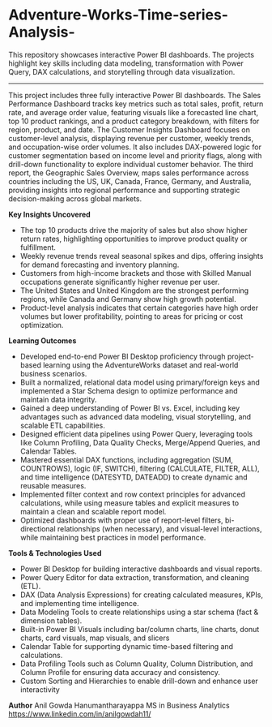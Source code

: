 # Adventure-Works-Time-series-Analysis-
This repository showcases interactive Power BI dashboards. The projects highlight key skills including data modeling, transformation with Power Query, DAX calculations, and storytelling through data visualization.
______________________________________________________________________________________________________________________________________________________________________________

This project includes three fully interactive Power BI dashboards. The Sales Performance Dashboard tracks key metrics such as total sales, profit, return rate, and average order value, featuring visuals like a forecasted line chart, top 10 product rankings, and a product category breakdown, with filters for region, product, and date. The Customer Insights Dashboard focuses on customer-level analysis, displaying revenue per customer, weekly trends, and occupation-wise order volumes. It also includes DAX-powered logic for customer segmentation based on income level and priority flags, along with drill-down functionality to explore individual customer behavior. The third report, the Geographic Sales Overview, maps sales performance across countries including the US, UK, Canada, France, Germany, and Australia, providing insights into regional performance and supporting strategic decision-making across global markets.

**Key Insights Uncovered** 
- The top 10 products drive the majority of sales but also show higher return rates, highlighting opportunities to improve product quality or fulfillment.
- Weekly revenue trends reveal seasonal spikes and dips, offering insights for demand forecasting and inventory planning.
- Customers from high-income brackets and those with Skilled Manual occupations generate significantly higher revenue per user.
- The United States and United Kingdom are the strongest performing regions, while Canada and Germany show high growth potential.
- Product-level analysis indicates that certain categories have high order volumes but lower profitability, pointing to areas for pricing or cost optimization.

**Learning Outcomes**
- Developed end-to-end Power BI Desktop proficiency through project-based learning using the AdventureWorks dataset and real-world business scenarios.
- Built a normalized, relational data model using primary/foreign keys and implemented a Star Schema design to optimize performance and maintain data integrity.
- Gained a deep understanding of Power BI vs. Excel, including key advantages such as advanced data modeling, visual storytelling, and scalable ETL capabilities.
- Designed efficient data pipelines using Power Query, leveraging tools like Column Profiling, Data Quality Checks, Merge/Append Queries, and Calendar Tables.
- Mastered essential DAX functions, including aggregation (SUM, COUNTROWS), logic (IF, SWITCH), filtering (CALCULATE, FILTER, ALL), and time intelligence (DATESYTD, DATEADD)   to create dynamic and reusable measures.
- Implemented filter context and row context principles for advanced calculations, while using measure tables and explicit measures to maintain a clean and scalable report     model.
- Optimized dashboards with proper use of report-level filters, bi-directional relationships (when necessary), and visual-level interactions, while maintaining best practices in model performance.


**Tools & Technologies Used**
- Power BI Desktop for building interactive dashboards and visual reports.
- Power Query Editor for data extraction, transformation, and cleaning (ETL).
- DAX (Data Analysis Expressions) for creating calculated measures, KPIs, and implementing time intelligence.
- Data Modeling Tools to create relationships using a star schema (fact & dimension tables).
- Built-in Power BI Visuals including bar/column charts, line charts, donut charts, card visuals, map visuals, and slicers
- Calendar Table for supporting dynamic time-based filtering and calculations.
- Data Profiling Tools such as Column Quality, Column Distribution, and Column Profile for ensuring data accuracy and consistency.
- Custom Sorting and Hierarchies to enable drill-down and enhance user interactivity

**Author**
Anil Gowda Hanumantharayappa
MS in Business Analytics
https://www.linkedin.com/in/anilgowdah11/ 



